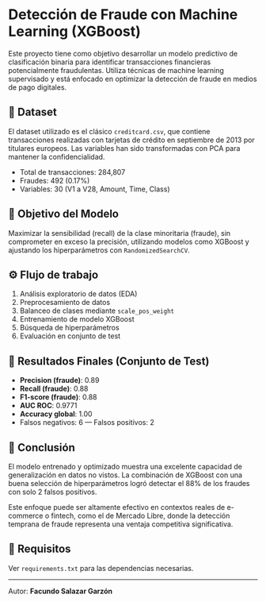# Detección de Fraude con Machine Learning (XGBoost)

Este proyecto tiene como objetivo desarrollar un modelo predictivo de clasificación binaria para identificar transacciones financieras potencialmente fraudulentas. Utiliza técnicas de machine learning supervisado y está enfocado en optimizar la detección de fraude en medios de pago digitales.

## 📂 Dataset

El dataset utilizado es el clásico `creditcard.csv`, que contiene transacciones realizadas con tarjetas de crédito en septiembre de 2013 por titulares europeos. Las variables han sido transformadas con PCA para mantener la confidencialidad.

- Total de transacciones: 284,807
- Fraudes: 492 (0.17%)
- Variables: 30 (V1 a V28, Amount, Time, Class)

## 🎯 Objetivo del Modelo

Maximizar la sensibilidad (recall) de la clase minoritaria (fraude), sin comprometer en exceso la precisión, utilizando modelos como XGBoost y ajustando los hiperparámetros con `RandomizedSearchCV`.

## ⚙️ Flujo de trabajo

1. Análisis exploratorio de datos (EDA)
2. Preprocesamiento de datos
3. Balanceo de clases mediante `scale_pos_weight`
4. Entrenamiento de modelo XGBoost
5. Búsqueda de hiperparámetros
6. Evaluación en conjunto de test

## 🧪 Resultados Finales (Conjunto de Test)

- **Precision (fraude)**: 0.89
- **Recall (fraude)**: 0.88
- **F1-score (fraude)**: 0.88
- **AUC ROC**: 0.9771
- **Accuracy global**: 1.00
- Falsos negativos: 6 — Falsos positivos: 2

## 📌 Conclusión

El modelo entrenado y optimizado muestra una excelente capacidad de generalización en datos no vistos. La combinación de XGBoost con una buena selección de hiperparámetros logró detectar el 88% de los fraudes con solo 2 falsos positivos.

Este enfoque puede ser altamente efectivo en contextos reales de e-commerce o fintech, como el de Mercado Libre, donde la detección temprana de fraude representa una ventaja competitiva significativa.

## 🧰 Requisitos

Ver `requirements.txt` para las dependencias necesarias.

---

Autor: **Facundo Salazar Garzón**

